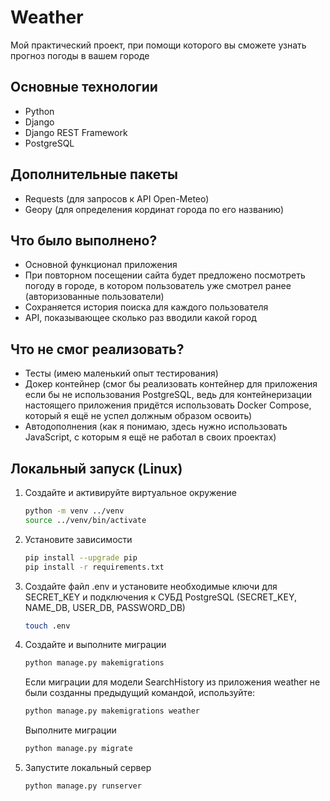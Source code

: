 # Weather
Мой практический проект, при помощи которого вы сможете узнать прогноз погоды в вашем городе
## Основные технологии
* Python
* Django
* Django REST Framework
* PostgreSQL
## Дополнительные пакеты
* Requests (для запросов к API Open-Meteo)
* Geopy (для определения кординат города по его названию)
## Что было выполнено?
* Основной функционал приложения
* При повторном посещении сайта будет предложено посмотреть погоду в городе, в котором пользователь уже смотрел ранее (авторизованные пользователи)
* Сохраняется история поиска для каждого пользователя
* API, показывающее сколько раз вводили какой город
## Что не смог реализовать?
* Тесты (имею маленький опыт тестирования)
* Докер контейнер (смог бы реализовать контейнер для приложения если бы не использования PostgreSQL, ведь для контейнеризации настоящего приложения придётся использовать Docker Compose, который я ещё не успел должным образом освоить)
* Автодополнения (как я понимаю, здесь нужно использовать JavaScript, с которым я ещё не работал в своих проектах)
## Локальный запуск (Linux)
1. Создайте и активируйте виртуальное окружение
   ```bash
   python -m venv ../venv
   source ../venv/bin/activate
   ```

2. Установите зависимости
   ```bash
   pip install --upgrade pip
   pip install -r requirements.txt
   ```

3. Создайте файл .env и установите необходимые ключи для SECRET_KEY и подключения к СУБД PostgreSQL (SECRET_KEY, NAME_DB, USER_DB, PASSWORD_DB)
   ```bash
   touch .env
   ```

5. Создайте и выполните миграции
   ```bash
   python manage.py makemigrations
   ```
   Если миграции для модели SearchHistory из приложения weather не были созданны предыдущий командой, используйте:
   ```bash
   python manage.py makemigrations weather
   ```
   Выполните миграции
   ```bash
   python manage.py migrate
   ```

6. Запустите локальный сервер
   ```bash
   python manage.py runserver
   ```
